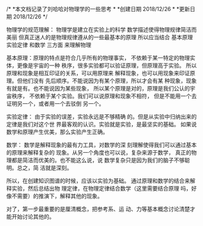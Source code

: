 /*
*本文档记录了刘哈哈对物理学的一些思考
*
*创建日期 2018/12/26
*
*更新日期 2018/12/26
*/

物理学的规范理解：
物理学是建立在实验上的科学
数学描述使得物理规律简洁而美丽
但真正迷人的是物理规律遵从的一些最基本的原理
所以应当结合 基本原理 实验定律 和数学 三方面
来理解物理

基本原理：原理的特点是符合几乎所有的物理事实，
不依赖于某一特定的物理实体，更像是宇宙的一种
秩序，很多实验都可以验证原理，但原理高于实验。
所以原理和现象是相互印证的关系，可以用原理来
解释现象，也可以用现象来印证原理。但他们没有
先后顺序。不能说因为有某个原理，所以才会有某
种现象，现象有就是有。也不能说因为某些现象，
所以某个原理是对的，原理是我们公认的宇宙秩序，
不依赖于某个实验。我们可以说原理和现象不相符，
但是不能用一个去证明另一个，或者用一个去驳倒
另一个。

实验定律： 由于实验的误差，实验永远是不够精确
的。但是从实验中归纳出来的定律是我们对这个世
界最客观的认识。实验就是实验，是最坚实的基础。
如果说数学和原理产生优美，那么实验产生正确。

数学： 数学是解释现象的最有力工具，对数学的深
刻理解使得我们可以通过基本的原理来解释复杂的
现象。从另一个角度也可以说，复杂来源于数学，
真正的物理都是简洁而优美的。也不能这么说，说
数学复杂只是因为我们的脑子不够聪明。总之，简
洁就是深刻。

所以，在创建知识图谱的时候，应该以实验为基础。
通过原理和数学的结合来解释实验，然后总结出物
理定律，在物理定律结合数学（这里需要结合原理
吗，好像不需要）的推演下，解释其他的现象。

对了，第一步最重要的是厘清概念，把参考系、运
动、力等基本概念讨论清楚才能开始讨论其他的。

